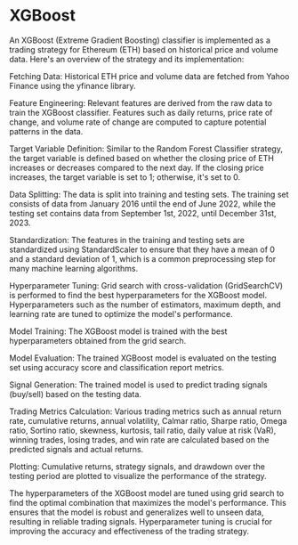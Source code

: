# XGBoost

An XGBoost (Extreme Gradient Boosting) classifier is implemented as a trading strategy for Ethereum (ETH) based on historical price and volume data. Here's an overview of the strategy and its implementation:

Fetching Data: Historical ETH price and volume data are fetched from Yahoo Finance using the yfinance library.

Feature Engineering: Relevant features are derived from the raw data to train the XGBoost classifier. Features such as daily returns, price rate of change, and volume rate of change are computed to capture potential patterns in the data.

Target Variable Definition: Similar to the Random Forest Classifier strategy, the target variable is defined based on whether the closing price of ETH increases or decreases compared to the next day. If the closing price increases, the target variable is set to 1; otherwise, it's set to 0.

Data Splitting: The data is split into training and testing sets. The training set consists of data from January 2016 until the end of June 2022, while the testing set contains data from September 1st, 2022, until December 31st, 2023.

Standardization: The features in the training and testing sets are standardized using StandardScaler to ensure that they have a mean of 0 and a standard deviation of 1, which is a common preprocessing step for many machine learning algorithms.

Hyperparameter Tuning: Grid search with cross-validation (GridSearchCV) is performed to find the best hyperparameters for the XGBoost model. Hyperparameters such as the number of estimators, maximum depth, and learning rate are tuned to optimize the model's performance.

Model Training: The XGBoost model is trained with the best hyperparameters obtained from the grid search.

Model Evaluation: The trained XGBoost model is evaluated on the testing set using accuracy score and classification report metrics.

Signal Generation: The trained model is used to predict trading signals (buy/sell) based on the testing data.

Trading Metrics Calculation: Various trading metrics such as annual return rate, cumulative returns, annual volatility, Calmar ratio, Sharpe ratio, Omega ratio, Sortino ratio, skewness, kurtosis, tail ratio, daily value at risk (VaR), winning trades, losing trades, and win rate are calculated based on the predicted signals and actual returns.

Plotting: Cumulative returns, strategy signals, and drawdown over the testing period are plotted to visualize the performance of the strategy.

The hyperparameters of the XGBoost model are tuned using grid search to find the optimal combination that maximizes the model's performance. This ensures that the model is robust and generalizes well to unseen data, resulting in reliable trading signals. Hyperparameter tuning is crucial for improving the accuracy and effectiveness of the trading strategy.
